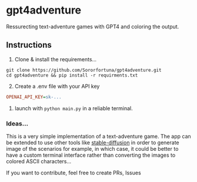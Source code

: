 # gpt4adventure

Ressurecting text-adventure games with GPT4 and coloring the output.

## Instructions

1. Clone & install the requirements...
```shell
git clone https://github.com/Sororfortuna/gpt4adventure.git
cd gpt4adventure && pip install -r requirments.txt
```

2. Create a .env file with your API key
```ini
OPENAI_API_KEY=sk-...
```

1. launch with `python main.py` in a reliable terminal.

### Ideas...

This is a very simple implementation of a text-adventure game. The app can be extended to use other tools like [stable-diffusion](https://stability.ai/stable-diffusion) in order to generate image of the scenarios for example, in which case, it could be better to have a custom terminal interface rather than converting the images to colored ASCII characters...

If you want to contribute, feel free to create PRs, Issues
